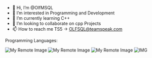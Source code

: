 - 👋 Hi, I’m @OlfMSQL
- 👀 I’m interested in Programming and Development
- 🌱 I’m currently learning C++
- 💞️ I’m looking to collaborate on cpp Projects
- 📫 How to reach me TS5 -> OLFSQL@teamspeak.com

Programming Languages:

![My Remote Image](https://isocpp.org/assets/images/cpp_logo.png)
![My Remote Image](https://cdn-icons-png.flaticon.com/512/1532/1532556.png)
![My Remote Image](https://cdn-icons-png.flaticon.com/512/919/919826.png)
![IMG](https://static-00.iconduck.com/assets.00/c-sharp-c-icon-456x512-9sej0lrz.png)
<!---
OlfMSQL/OlfMSQL is a ✨ special ✨ repository because its `README.md` (this file) appears on your GitHub profile.
You can click the Preview link to take a look at your changes.
--->
